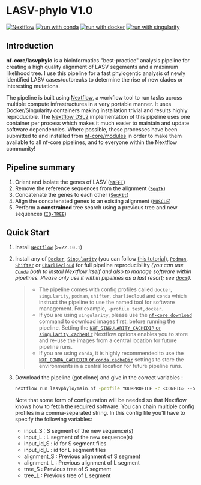 # LASV-phylo V1.0

[![Nextflow](https://img.shields.io/badge/nextflow%20DSL2-%E2%89%A522.10.1-23aa62.svg)](https://www.nextflow.io/)
[![run with conda](http://img.shields.io/badge/run%20with-conda-3EB049?labelColor=000000&logo=anaconda)](https://docs.conda.io/en/latest/)
[![run with docker](https://img.shields.io/badge/run%20with-docker-0db7ed?labelColor=000000&logo=docker)](https://www.docker.com/)
[![run with singularity](https://img.shields.io/badge/run%20with-singularity-1d355c.svg?labelColor=000000)](https://sylabs.io/docs/)

## Introduction

**nf-core/lasvphylo** is a bioinformatics "best-practice" analysis pipeline for creating a high quality alignment of LASV segements and a maximum likelihood tree. I use this pipeline for a fast phylogentic analysis of newly identified LASV cases/outbreaks to determine the rise of new clades or interesting mutations.

The pipeline is built using [Nextflow](https://www.nextflow.io), a workflow tool to run tasks across multiple compute infrastructures in a very portable manner. It uses Docker/Singularity containers making installation trivial and results highly reproducible. The [Nextflow DSL2](https://www.nextflow.io/docs/latest/dsl2.html) implementation of this pipeline uses one container per process which makes it much easier to maintain and update software dependencies. Where possible, these processes have been submitted to and installed from [nf-core/modules](https://github.com/nf-core/modules) in order to make them available to all nf-core pipelines, and to everyone within the Nextflow community!

## Pipeline summary

<!-- TODO create a graphical overview -->

1. Orient and isolate the genes of LASV ([`MAFFT`](https://mafft.cbrc.jp/alignment/software/))
2. Remove the reference sequences from the alignment ([`SeqTk`](https://github.com/lh3/seqtk))
3. Concatenate the genes to each other ([`SeqKit`](https://bioinf.shenwei.me/seqkit/))
4. Align the concatenated genes to an existing alignment ([`MUSCLE`](https://www.drive5.com/muscle))
5. Perform a __constrained__ tree search using a previous tree and new sequences ([`IQ-TREE`](http://www.iqtree.org/))

## Quick Start

1. Install [`Nextflow`](https://www.nextflow.io/docs/latest/getstarted.html#installation) (`>=22.10.1`)

2. Install any of [`Docker`](https://docs.docker.com/engine/installation/), [`Singularity`](https://www.sylabs.io/guides/3.0/user-guide/) (you can follow [this tutorial](https://singularity-tutorial.github.io/01-installation/)), [`Podman`](https://podman.io/), [`Shifter`](https://nersc.gitlab.io/development/shifter/how-to-use/) or [`Charliecloud`](https://hpc.github.io/charliecloud/) for full pipeline reproducibility _(you can use [`Conda`](https://conda.io/miniconda.html) both to install Nextflow itself and also to manage software within pipelines. Please only use it within pipelines as a last resort; see [docs](https://nf-co.re/usage/configuration#basic-configuration-profiles))_.
    > - The pipeline comes with config profiles called `docker`, `singularity`, `podman`, `shifter`, `charliecloud` and `conda` which instruct the pipeline to use the named tool for software management. For example, `-profile test,docker`.
    > - If you are using `singularity`, please use the [`nf-core download`](https://nf-co.re/tools/#downloading-pipelines-for-offline-use) command to download images first, before running the pipeline. Setting the [`NXF_SINGULARITY_CACHEDIR` or `singularity.cacheDir`](https://www.nextflow.io/docs/latest/singularity.html?#singularity-docker-hub) Nextflow options enables you to store and re-use the images from a central location for future pipeline runs.
   > - If you are using `conda`, it is highly recommended to use the [`NXF_CONDA_CACHEDIR` or `conda.cacheDir`](https://www.nextflow.io/docs/latest/conda.html) settings to store the environments in a central location for future pipeline runs.

3. Download the pipeline (got clone) and give in the correct variables :

   ```bash
   nextflow run lasvphylo/main.nf -profile YOURPROFILE -c <CONFIG> --outdir <OUTDIR>
   ```
   Note that some form of configuration will be needed so that Nextflow knows how to fetch the required software. You can chain multiple config profiles in a comma-separated string. In this config file you'll have to specify the following variables:

   - input_S : S segment of the new sequence(s)
   - input_L : L segment of the new sequence(s)
   - input_id_S : id for S segment files
   - input_id_L : id for L segment files
   - alignment_S : Previous alignment of S segment
   - alignment_L : Previous alignment of L segment
   - tree_S : Previous tree of S segment
   - tree_L : Previous tree of L segment






